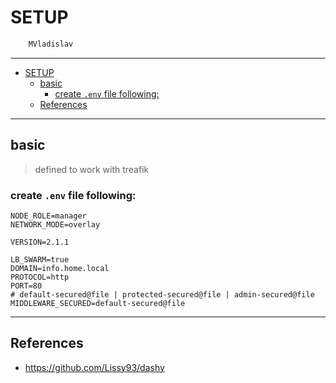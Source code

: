 # SETUP

```sh
    MVladislav
```

---

- [SETUP](#setup)
  - [basic](#basic)
    - [create `.env` file following:](#create-env-file-following)
  - [References](#references)

---

## basic

> defined to work with treafik

### create `.env` file following:

```env
NODE_ROLE=manager
NETWORK_MODE=overlay

VERSION=2.1.1

LB_SWARM=true
DOMAIN=info.home.local
PROTOCOL=http
PORT=80
# default-secured@file | protected-secured@file | admin-secured@file
MIDDLEWARE_SECURED=default-secured@file
```

---

## References

- <https://github.com/Lissy93/dashy>
